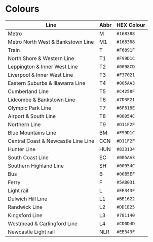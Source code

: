 # Colours

| Line | Abbr | HEX Colour |
| ------------------------- | ----- | ------- |
| Metro | M | `#168388` |
| Metro North West & Bankstown Line | M1 | `#168388` |
| Train | T | `#F6891F` |
| North Shore & Western Line | T1 | `#F99D1C` |
| Leppington & Inner West Line | T2 | `#0098CD` |
| Liverpool & Inner West Line | T3 | `#F37021` |
| Eastern Suburbs & Illawarra Line | T4 | `#005AA3` |
| Cumberland Line | T5 | `#C4258F` |
| Lidcombe & Bankstown Line | T6 | `#7D3F21` |
| Olympic Park Line | T7 | `#6F818E` |
| Airport & South Line | T8 | `#00954C` |
| Northern Line | T9 | `#D11F2F` |
| Blue Mountains Line | BM | `#F99D1C` |
| Central Coast & Newcastle Line Line | CCN | `#D11F2F` |
| Hunter Line | HUN | `#833134` |
| South Coast Line | SC | `#005AA3` |
| Southern Highland Line | SH | `#00954C` |
| Bus | B | `#00B5EF` |
| Ferry | F | `#5AB031` |
| Light rail | L | `#EE343F` |
| Dulwich Hill Line | L1 | `#BE1622` |
| Randwick Line | L2 | `#DD1E25` |
| Kingsford Line | L3 | `#781140` |
| Westmead & Carlingford Line | L4 | `#CD0D4D` |
| Newcastle Light rail | NLR | `#EE343F` |

